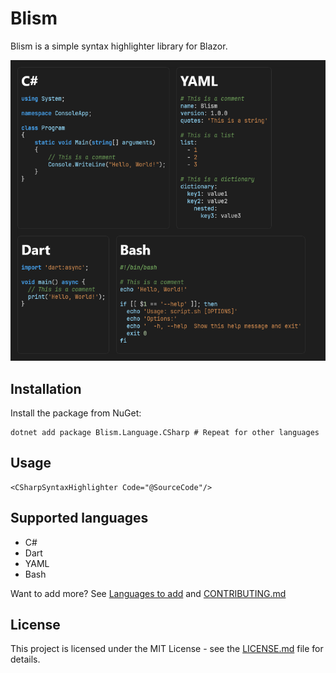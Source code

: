 # Blism

Blism is a simple syntax highlighter library for Blazor.

![Screenshot](https://raw.githubusercontent.com/ricardoboss/Blism/main/.github/assets/screenshot.png)

## Installation

Install the package from NuGet:

```shell
dotnet add package Blism.Language.CSharp # Repeat for other languages
```

## Usage

```razorhtmldialect
<CSharpSyntaxHighlighter Code="@SourceCode"/>
```

## Supported languages

- C#
- Dart
- YAML
- Bash

Want to add more? See [Languages to add](https://github.com/ricardoboss/Blism/issues/1)
and [CONTRIBUTING.md](CONTRIBUTING.md)

## License

This project is licensed under the MIT License - see the [LICENSE.md](LICENSE.md) file for details.

